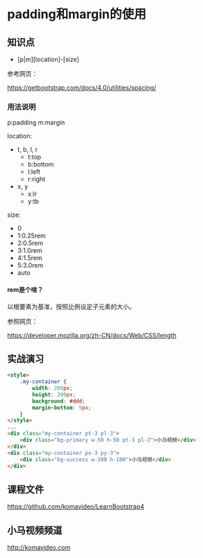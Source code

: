 padding和margin的使用
====================

## 知识点

* [p|m][location]-[size]

参考网页：

https://getbootstrap.com/docs/4.0/utilities/spacing/

### 用法说明

p:padding
m:margin

location:
- t, b, l, r
  - t:top
  - b:bottom
  - l:left
  - r:right
- x, y
  - x:lr
  - y:tb

size:
- 0
- 1:0.25rem
- 2:0.5rem
- 3:1.0rem
- 4:1.5rem
- 5:3.0rem
- auto

#### rem是个啥？

以根要素为基准，按照比例设定子元素的大小。

参照网页：

https://developer.mozilla.org/zh-CN/docs/Web/CSS/length

## 实战演习

~~~html
<style>
    .my-container {
        width: 200px;
        height: 200px;
        background: #ddd;
        margin-bottom: 5px;
    }
</style>
...
<div class="my-container pt-3 pl-3">
    <div class="bg-primary w-50 h-50 pt-1 pl-2">小马视频</div>
</div>
<div class="my-container px-3 py-3">
    <div class="bg-success w-100 h-100">小马视频</div>
</div>
~~~

## 课程文件

https://github.com/komavideo/LearnBootstrap4

## 小马视频频道

http://komavideo.com
